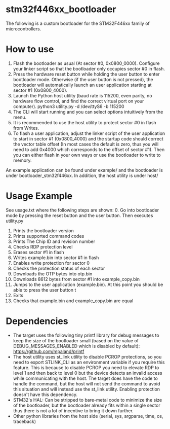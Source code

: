 # stm32f446xx_bootloader
The following is a custom bootloader for the STM32F446xx family of microcontrollers. 

# How to use
1. Flash the bootloader as usual (At sector #0, 0x0800_0000). Configure your linker script so that the bootloader only occupies sector #0 in flash. 
2. Press the hardware reset button while holding the user button to enter bootloader mode. Otherwise (if the user button is not pressed), the bootloader will automatically launch an user application starting at sector #1 (0x0800_4000). 
3. Launch the Python host utility (baud rate is 115200, even parity, no hardware flow control, and find the correct virtual port on your computer). 
python3 utility.py -d /dev/ttyS6 -b 115200 
4. The CLI will start running and you can select options intuitively from the menu. 
5. It is recommended to use the host utility to protect sector #0 in flash from Writes. 
6. To flash a user application, adjust the linker script of the user application to start in sector #1 (0x0800_4000) and the startup code should correct the vector table offset (In most cases the default is zero, thus you will need to add 0x4000 which corresponds to the offset of sector #1). Then you can either flash in your own ways or use the bootloader to write to memory. 

An example application can be found under example/ and the bootloader is under bootloader_stm32f446xx. In addition, the host utility is under host/

# Usage Example
See usage.txt where the following steps are shown:
0. Go into bootloader mode by pressing the reset button and the user button. Then executes utility.py
1. Prints the bootloader version
2. Prints supported command codes
3. Prints The Chip ID and revision number
4. Checks RDP protection level
5. Erases sector #1 in flash
6. Writes example.bin into sector #1 in flash
7. Enables write protection for sector 0
8. Checks the protection status of each sector
9. Downloads the OTP bytes into otp.bin
10. Downloads 8612 bytes from sector #1 into example_copy.bin
11. Jumps  to the user application (example.bin). At this point you should be able to press the user button t
12. Exits
13. Checks that example.bin and example_copy.bin are equal

# Dependencies
* The target uses the following tiny printf library for debug messages to keep the size of the bootloader small (based on the value of DEBUG_MESSAGES_ENABLED which is disabled by default): https://github.com/mpaland/printf
* The host utility uses st_link utility to disable PCROP protections, so you need to export STLINK_CLI as an environment variable if you require this feature. This is because to disable PCROP you need to elevate RDP to level 1 and then back to level 0 but the device detects an invalid access while communicating with the host. The target does have the code to handle the command, but the host will not send the command to avoid this situation and will instead use the st_link utility. Enabling protection doesn't have this dependency. 
* STM32's HAL: Can be stripped to bare-metal code to minimize the size of the bootloader, but the bootloader already fits within a single sector thus there is not a lot of incentive to bring it down further. 
* Other python libraries from the host side (serial, sys, argparse, time, os, traceback)
